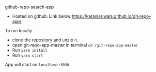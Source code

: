 
github-repo-search-app

- Hosted on github. Link below
https://karanjariwala.github.io/git-repo-app/

To run locally 
- clone the repository and unzip it. 
- open git-repo-app-master in terminal `cd /git-repo-app-master` 
- Run `yarn install` 
- Run `yarn start` 

App will start on `localhost:3000` 

